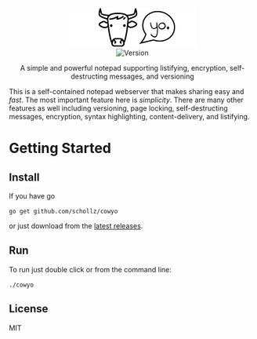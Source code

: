 
<p align="center">
<img
    src="/static/img/logo.png"
    width="260" height="80" border="0" alt="linkcrawler">
<br>
<img src="https://img.shields.io/badge/version-2.0.0-brightgreen.svg" alt="Version">
</p>

<p align="center">A simple and powerful notepad supporting listifying, encryption, self-destructing messages, and versioning</a></p>

This is a self-contained notepad webserver that makes sharing easy and _fast_. The most important feature here is _simplicity_. There are many other features as well including versioning, page locking, self-destructing messages, encryption, syntax highlighting, content-delivery, and listifying. 

Getting Started
===============

## Install

If you have go

```
go get github.com/schollz/cowyo
```

or just download from the [latest releases](https://github.com/schollz/cowyo/releases/latest).

## Run

To run just double click or from the command line:

```
./cowyo
```


## License

MIT